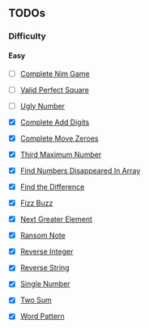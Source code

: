 ## TODOs

### Difficulty

#### Easy

- [ ] [Complete Nim Game][nimGame]

- [ ] [Valid Perfect Square][validPerfectSquare]

- [ ] [Ugly Number][uglyNumber]

- [x] [Complete Add Digits][addDigits]

- [x] [Complete Move Zeroes][moveZeroes]

- [x] [Third Maximum Number][thirdMaxNum]

- [x] [Find Numbers Disappeared In Array][findNumsDisappearedInArray]

- [x] [Find the Difference][findTheDifference]

- [x] [Fizz Buzz][fizzBuzz]

- [x] [Next Greater Element][nextGreaterEl]

- [x] [Ransom Note][ransomNote]

- [x] [Reverse Integer][reverseInteger]

- [x] [Reverse String][reverseString]

- [x] [Single Number][singleNumber]

- [x] [Two Sum][twoSum]

- [x] [Word Pattern][wordPattern]


[nimGame]: https://github.com/tbuchannan/leetCode_hackerRank/blob/master/Easy/nimGame.js

[validPerfectSquare]:http//github.com/tbuchannan/leetCode_hackerRank/blob/master/validPerfectSquare.js

[uglyNumber]:http//github.com/tbuchannan/leetCode_hackerRank/blob/master/uglyNumber.js

[addDigits]: https://github.com/tbuchannan/leetCode_hackerRank/blob/master/Easy/addDigits.js

[moveZeroes]: https://github.com/tbuchannan/leetCode_hackerRank/blob/master/Easy/moveZeroes.js

[thirdMaxNum]: https://github.com/tbuchannan/leetCode_hackerRank/blob/master/Easy/thirdMaximumNumber.js

[findNumsDisappearedInArray]: https://github.com/tbuchannan/leetCode_hackerRank/blob/master/Easy/findNumsDisappearedInArray.js

[findTheDifference]: https://github.com/tbuchannan/leetCode_hackerRank/blob/master/Easy/findTheDifference.js

[fizzBuzz]: https://github.com/tbuchannan/leetCode_hackerRank/blob/master/Easy/fizzBuzz.js

[nextGreaterEl]: https://github.com/tbuchannan/leetCode_hackerRank/blob/master/Easy/nextGreaterEl.js

[ransomNote]: https://github.com/tbuchannan/leetCode_hackerRank/blob/master/Easy/ransomNote.js

[reverseInteger]: https://github.com/tbuchannan/leetCode_hackerRank/blob/master/Easy/reverseInteger.js

[reverseString]: https://github.com/tbuchannan/leetCode_hackerRank/blob/master/Easy/reverseString.js

[singleNumber]: https://github.com/tbuchannan/leetCode_hackerRank/blob/master/Easy/singleNumber.js

[twoSum]: https://github.com/tbuchannan/leetCode_hackerRank/blob/master/Easy/twoSum.js

[wordPattern]: https://github.com/tbuchannan/leetCode_hackerRank/blob/master/Easy/wordPattern.js
